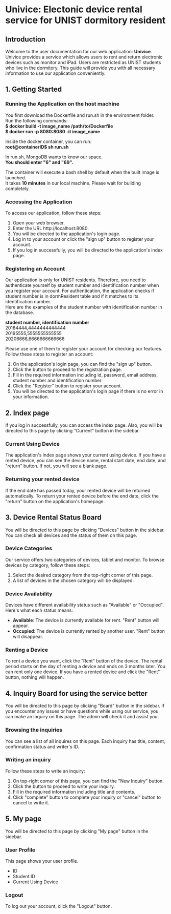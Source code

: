 # Univice: Electonic device rental service for UNIST dormitory resident

## Introduction

Welcome to the user documentation for our web application: **Univice**.
Univice provides a service which allows users to rent and return electronic devices such as monitor and iPad.
Users are restricted as UNIST students who live in the dormitory.
This guide will provide you with all necessary information to use our application conveniently.

## 1. Getting Started

### Running the Application on the host machine

You first download the Dockerfile and run.sh in the environment folder.  
Run the following commands:  
**$ docker build -t image_name /path/to/Dockerfile**  
**$ docker run -p 8080:8080 -it image_name**

Inside the docker container, you can run:  
**root@containerID$ sh run.sh**

In run.sh, MongoDB wants to know our space.  
**You should enter "6" and "69".**

The container will execute a bash shell by default when the built image is launched.  
It takes **10 minutes** in our local machine. Please wait for building completely.

### Accessing the Application

To access our application, follow these steps:

1. Open your web browser.
2. Enter the URL http://localhost:8080.
3. You will be directed to the application's login page.
4. Log in to your account or click the "sign up" button to register your account.
5. If you log in successfully, you will be directed to the application's index page.

### Registering an Account

Our application is only for UNIST residents. Therefore, you need to authenticate yourself by student number and identification number when you register your account. 
For authentication, the application checks if student number is in dormResident table and if it matches to its identification number.   
Here are the examples of the student number with identification number in the database.  

**student number, identification number**  
20184444,4444444444444  
20195555,5555555555555  
20206666,6666666666666  

Please use one of them to register your account for checking our features.  
Follow these steps to register an account:

1. On the application's login page, you can find the "sign up" button.
2. Click the button to proceed to the registration page.
3. Fill in the required information including id, password, email address, student number and identification number.
4. Click the "Register" button to register your account.
5. You will be directed to the application's login page if there is no error in your information.

## 2. Index page

If you log in successfully, you can access the index page.
Also, you will be directed to this page by clicking "Current" button in the sidebar.

### Current Using Device

The application's index page shows your current using device.
If you have a rented device, you can see the device name, rental start date, end date, and "return" button.
If not, you will see a blank page.

### Returning your rented device

If the end date has passed today, your rented device will be returned automatically.
To return your rented device before the end date, click the "return" button on the application's homepage.

## 3. Device Rental Status Board

You will be directed to this page by clicking "Devices" button in the sidebar.
You can check all devices and the status of them on this page.

### Device Categories

Our service offers two categories of devices, tablet and monitor. To browse devices by category, follow these steps:

1. Select the desired category from the top-right corner of this page.
2. A list of devices in the chosen category will be displayed.

### Device Availability

Devices have different availability status such as "Available" or "Occupied". Here's what each status means:

- **Available**: The device is currently available for rent. "Rent" button will appear.
- **Occupied**: The device is currently rented by another user. "Rent" button will disappear.

### Renting a Device

To rent a device you want, click the "Rent" button of the device.
The rental period starts on the day of renting a device and ends on 3 months later.
You can rent only one device. If you have a rented device and click the "Rent" button, nothing will happen.

## 4. Inquiry Board for using the service better

You will be directed to this page by clicking "Board" button in the sidebar.
If you encounter any issues or have questions while using our service, you can make an inquiry on this page.
The admin will check it and assist you.

### Browsing the inquiries

You can see a list of all inquires on this page. Each inquiry has title, content, confirmation status and writer's ID.

### Writing an inquiry

Follow these steps to write an inquiry:

1. On top-right corner of this page, you can find the "New Inquiry" button.
2. Click the button to proceed to write your inquiry.
3. Fill in the required information including title and contents.
4. Click "complete" button to complete your inquiry or "cancel" button to cancel to write it.

## 5. My page

You will be directed to this page by clicking "My page" button in the sidebar.

### User Profile

This page shows your user profile.

- ID
- Student ID
- Current Using Device

### Logout

To log out your account, click the "Logout" button.
